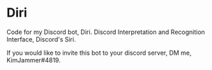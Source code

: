# Diri
Code for my Discord bot, Diri. Discord Interpretation and Recognition Interface, Discord's Siri.


If you would like to invite this bot to your discord server, DM me, KimJammer#4819.
